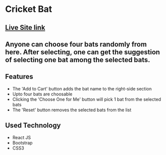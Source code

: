 # Cricket Bat
## [Live Site link](https://batsman-empire.netlify.app/)

## Anyone can choose four bats randomly from here. After selecting, one can get the suggestion of selecting one bat among the selected bats.

## Features
* The 'Add to Cart' button adds the bat name to the right-side section
* Upto four bats are choosable
* Clicking the 'Choose One for Me' button will pick 1 bat from the selected bats
* The 'Reset' button removes the selected bats from the list

## Used Technology
* React JS
* Bootstrap
* CSS3